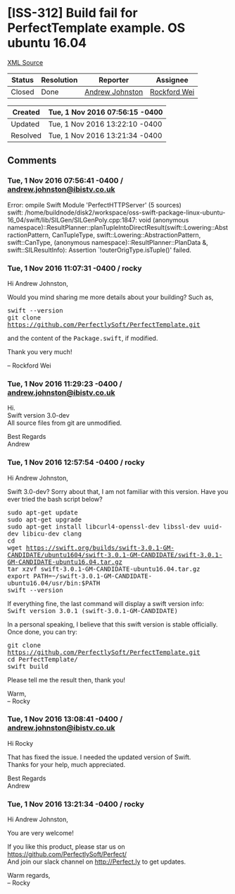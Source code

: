 # [ISS-312] Build fail for PerfectTemplate example. OS ubuntu 16.04

[XML Source](../xml/ISS-312.xml)
<p></p>





Status|Resolution|Reporter|Assignee
------|----------|--------|--------
Closed|Done|[Andrew Johnston](andrew.johnston@ibistv.co.uk)|[Rockford Wei]($rocky)





Created|Tue, 1 Nov 2016 07:56:15 -0400
-------|--------------
Updated|Tue, 1 Nov 2016 13:22:10 -0400
Resolved|Tue, 1 Nov 2016 13:21:34 -0400


## Comments




### Tue, 1 Nov 2016 07:56:41 -0400 / andrew.johnston@ibistv.co.uk 

<p><p>Error: ompile Swift Module 'PerfectHTTPServer' (5 sources)<br/>
swift: /home/buildnode/disk2/workspace/oss-swift-package-linux-ubuntu-16_04/swift/lib/SILGen/SILGenPoly.cpp:1847: void (anonymous namespace)::ResultPlanner::planTupleIntoDirectResult(swift::Lowering::AbstractionPattern, CanTupleType, swift::Lowering::AbstractionPattern, swift::CanType, (anonymous namespace)::ResultPlanner::PlanData &amp;, swift::SILResultInfo): Assertion `!outerOrigType.isTuple()' failed.</p></p>


### Tue, 1 Nov 2016 11:07:31 -0400 / rocky 

<p><p>Hi Andrew Johnston,</p>

<p>Would you mind sharing me more details about your building? Such as,</p>

<p><tt>swift --version</tt><br/>
<tt>git clone <a href="https://github.com/PerfectlySoft/PerfectTemplate.git" class="external-link" rel="nofollow">https://github.com/PerfectlySoft/PerfectTemplate.git</a></tt></p>

<p>and the content of the <tt>Package.swift</tt>, if modified.</p>

<p>Thank you very much!</p>

<p>– Rockford Wei</p></p>


### Tue, 1 Nov 2016 11:29:23 -0400 / andrew.johnston@ibistv.co.uk 

<p><p>Hi. <br/>
Swift version 3.0-dev<br/>
All source files from git are unmodified.</p>

<p>Best Regards<br/>
Andrew</p></p>


### Tue, 1 Nov 2016 12:57:54 -0400 / rocky 

<p><p>Hi Andrew Johnston,</p>

<p>Swift 3.0-dev? Sorry about that, I am not familiar with this version. Have you ever tried the bash script below?</p>

<p><tt>sudo apt-get update</tt><br/>
<tt>sudo apt-get upgrade</tt><br/>
<tt>sudo apt-get install libcurl4-openssl-dev libssl-dev uuid-dev libicu-dev clang</tt><br/>
<tt>cd</tt><br/>
<tt>wget <a href="https://swift.org/builds/swift-3.0.1-GM-CANDIDATE/ubuntu1604/swift-3.0.1-GM-CANDIDATE/swift-3.0.1-GM-CANDIDATE-ubuntu16.04.tar.gz" class="external-link" rel="nofollow">https://swift.org/builds/swift-3.0.1-GM-CANDIDATE/ubuntu1604/swift-3.0.1-GM-CANDIDATE/swift-3.0.1-GM-CANDIDATE-ubuntu16.04.tar.gz</a></tt><br/>
<tt>tar xzvf swift-3.0.1-GM-CANDIDATE-ubuntu16.04.tar.gz</tt><br/>
<tt>export PATH=~/swift-3.0.1-GM-CANDIDATE-ubuntu16.04/usr/bin:$PATH</tt><br/>
<tt>swift --version</tt></p>

<p>If everything fine, the last command will display a swift version info:<br/>
<tt>Swift version 3.0.1 (swift-3.0.1-GM-CANDIDATE)</tt></p>

<p>In a personal speaking, I believe that this swift version is stable officially.<br/>
Once done, you can try:</p>

<p><tt>git clone <a href="https://github.com/PerfectlySoft/PerfectTemplate.git" class="external-link" rel="nofollow">https://github.com/PerfectlySoft/PerfectTemplate.git</a></tt><br/>
<tt>cd PerfectTemplate/</tt><br/>
<tt>swift build</tt></p>

<p>Please tell me the result then, thank you!</p>

<p>Warm,<br/>
– Rocky</p></p>


### Tue, 1 Nov 2016 13:08:41 -0400 / andrew.johnston@ibistv.co.uk 

<p><p>Hi Rocky</p>

<p>That has fixed the issue. I needed the updated version of Swift. <br/>
Thanks for your help, much appreciated.</p>

<p>Best Regards<br/>
Andrew</p>
</p>


### Tue, 1 Nov 2016 13:21:34 -0400 / rocky 

<p><p>Hi Andrew Johnston,</p>

<p>You are very welcome! </p>

<p>If you like this product, please star us on <a href="https://github.com/PerfectlySoft/Perfect/" class="external-link" rel="nofollow">https://github.com/PerfectlySoft/Perfect/</a><br/>
And join our slack channel on <a href="http://Perfect.ly" class="external-link" rel="nofollow">http://Perfect.ly</a> to get updates.</p>

<p>Warm regards,<br/>
– Rocky</p></p>


